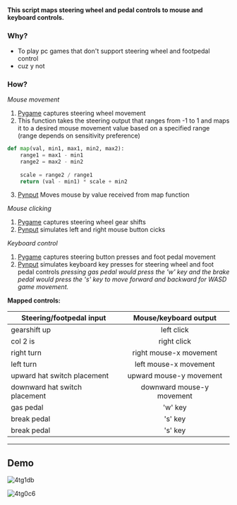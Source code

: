 #### This script maps steering wheel and pedal controls to mouse and keyboard controls.

### Why?

* To play pc games that don't support steering wheel and footpedal control
* cuz y not

### How?

*Mouse movement*
1. [Pygame](https://www.pygame.org/wiki/about) captures steering wheel movement
2. This function takes the steering output that ranges from -1 to 1 and maps it to a desired mouse movement value based on a specified range (range depends on sensitivity preference)

```python
def map(val, min1, max1, min2, max2):
    range1 = max1 - min1
    range2 = max2 - min2
    
    scale = range2 / range1
    return (val - min1) * scale + min2
```

3. [Pynput](https://pynput.readthedocs.io/en/latest/mouse.html) Moves mouse by value received from map function

*Mouse clicking*
1. [Pygame](https://www.pygame.org/wiki/about) captures steering wheel gear shifts
2. [Pynput](https://pynput.readthedocs.io/en/latest/mouse.html) simulates left and right mouse button cicks

*Keyboard control*
1. [Pygame](https://www.pygame.org/wiki/about) captures steering button presses and foot pedal movement
2. [Pynput](https://pynput.readthedocs.io/en/latest/keyboard.html) simulates keyboard key presses for steering wheel and foot pedal controls
*pressing gas pedal would press the 'w' key and the brake pedal would press the 's' key to move forward and backward for WASD game movement.*

**Mapped controls:**

| Steering/footpedal input | Mouse/keyboard output |
| ------------- |:-------------:|
| gearshift up  | left click | 
| col 2 is      | right click |
| right turn | right mouse-x movement |
| left turn | left mouse-x movement |
| upward hat switch placement | upward mouse-y movement |
| downward hat switch placement | downward mouse-y movement |
| gas pedal | 'w' key |
| break pedal | 's' key |
| break pedal | 's' key |

---------------------

## Demo

![4tg1db](https://user-images.githubusercontent.com/67180268/104240667-70a2a900-542a-11eb-9d24-c645abeec538.gif)

![4tg0c6](https://user-images.githubusercontent.com/67180268/104239950-4a303e00-5429-11eb-8af2-0fa71270f8c6.gif)
